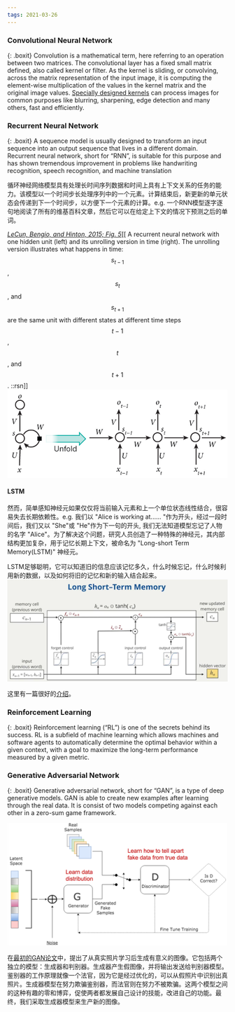 ```yaml
---
tags: 2021-03-26
---
```


### Convolutional Neural Network

{: .boxit}
Convolution is a mathematical term, here referring to an operation between two matrices. The convolutional layer has a fixed small matrix defined, also called kernel or filter. As the kernel is sliding, or convolving, across the matrix representation of the input image, it is computing the element-wise multiplication of the values in the kernel matrix and the original image values. [Specially designed kernels](https://setosa.io/ev/image-kernels/) can process images for common purposes like blurring, sharpening, edge detection and many others, fast and efficiently.


### Recurrent Neural Network

{: .boxit}
A sequence model is usually designed to transform an input sequence into an output sequence that lives in a different domain. Recurrent neural network, short for “RNN”, is suitable for this purpose and has shown tremendous improvement in problems like handwriting recognition, speech recognition, and machine translation

循环神经网络模型具有处理长时间序列数据和时间上具有上下文关系的任务的能力。该模型以一个时间步长处理序列中的一个元素。计算结束后，新更新的单元状态会传递到下一个时间步，以方便下一个元素的计算。e.g. 一个RNN模型逐字逐句地阅读了所有的维基百科文章，然后它可以在给定上下文的情况下预测之后的单词。

[_LeCun, Bengio, and Hinton, 2015; Fig. 5_](http://pages.cs.wisc.edu/~dyer/cs540/handouts/deep-learning-nature2015.pdf)[[ A recurrent neural network with one hidden unit (left) and its unrolling version in time (right). The unrolling version illustrates what happens in time: $$s_{t−1}$$, $$s_t$$, and $$s_{t+1}$$ are the same unit with different states at different time steps $$t−1$$, $$t$$, and $$t+1$$. ::rsn]]
![RNN1](../assets/img/notes/RNN1.png)

#### LSTM
然而，简单感知神经元如果仅仅将当前输入元素和上一个单位状态线性结合，很容易失去长期依赖性。e.g. 我们以 "Alice is working at...... "作为开头，经过一段时间后，我们又以 "She"或 "He"作为下一句的开头, 我们无法知道模型忘记了人物的名字 "Alice"。为了解决这个问题，研究人员创造了一种特殊的神经元，其内部结构更加复杂，用于记忆长期上下文，被命名为 "Long-short Term Memory(LSTM)" 神经元。

LSTM足够聪明，它可以知道旧的信息应该记忆多久，什么时候忘记，什么时候利用新的数据，以及如何将旧的记忆和新的输入结合起来。
![LSTM](../assets/img/notes/lstm.png)

这里有一篇很好的[介绍](http://colah.github.io/posts/2015-08-Understanding-LSTMs/)。

### Reinforcement Learning

{: .boxit}
Reinforcement learning (“RL”) is one of the secrets behind its success. RL is a subfield of machine learning which allows machines and software agents to automatically determine the optimal behavior within a given context, with a goal to maximize the long-term performance measured by a given metric.

### Generative Adversarial Network

{: .boxit}
Generative adversarial network, short for “GAN”, is a type of deep generative models. GAN is able to create new examples after learning through the real data. It is consist of two models competing against each other in a zero-sum game framework. 

![The architecture of a generative adversarial network.](../assets/img/notes/GAN.png)

在[最初的GAN论文](https://arxiv.org/pdf/1406.2661.pdf)中，提出了从真实照片学习后生成有意义的图像。它包括两个独立的模型：生成器和判别器。生成器产生假图像，并将输出发送给判别器模型。鉴别器的工作原理就像一个法官，因为它是经过优化的，可以从假照片中识别出真照片。生成器模型在努力欺骗鉴别器，而法官则在努力不被欺骗。这两个模型之间的这种有趣的零和博弈，促使两者都发展自己设计的技能，改进自己的功能。最终，我们采取生成器模型来生产新的图像。